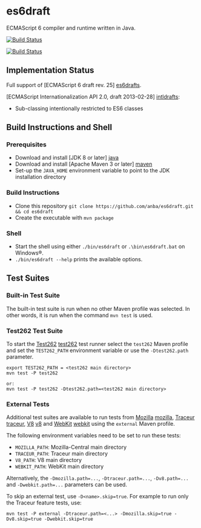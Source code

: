 es6draft
========

ECMAScript 6 compiler and runtime written in Java.

[![Build Status](https://travis-ci.org/anba/es6draft.png?branch=master)](https://travis-ci.org/anba/es6draft)

[![Build Status](https://buildhive.cloudbees.com/job/anba/job/es6draft/badge/icon)](https://buildhive.cloudbees.com/job/anba/job/es6draft/)

## Implementation Status ##

Full support of [ECMAScript 6 draft rev. 25] [es6drafts].

[ECMAScript Internationalization API 2.0, draft 2013-02-28] [intldrafts]:
* Sub-classing intentionally restricted to ES6 classes


## Build Instructions and Shell ##

### Prerequisites ###

* Download and install [JDK 8 or later] [java]
* Download and install [Apache Maven 3 or later] [maven]
* Set-up the `JAVA_HOME` environment variable to point to the JDK installation directory

### Build Instructions ###

* Clone this repository `git clone https://github.com/anba/es6draft.git && cd es6draft`
* Create the executable with `mvn package`

### Shell ###

* Start the shell using either `./bin/es6draft` or `.\bin\es6draft.bat` on Windows&reg;.
* `./bin/es6draft --help` prints the available options.


## Test Suites ##

### Built-in Test Suite ###

The built-in test suite is run when no other Maven profile was selected. In other words, it is run
when the command `mvn test` is used.


### Test262 Test Suite ###

To start the [Test262] [test262] test runner select the `test262` Maven profile and set the
`TEST262_PATH` environment variable or use the `-Dtest262.path` parameter.

```
export TEST262_PATH = <test262 main directory>
mvn test -P test262

or:
mvn test -P test262 -Dtest262.path=<test262 main directory>
```

### External Tests ###

Additional test suites are available to run tests from [Mozilla] [mozilla], [Traceur] [traceur],
[V8] [v8] and [WebKit] [webkit] using the `external` Maven profile.

The following environment variables need to be set to run these tests:
* `MOZILLA_PATH`: Mozilla-Central main directory
* `TRACEUR_PATH`: Traceur main directory
* `V8_PATH`: V8 main directory
* `WEBKIT_PATH`: WebKit main directory

Alternatively, the `-Dmozilla.path=...`, `-Dtraceur.path=...`, `-Dv8.path=...` and `-Dwebkit.path=...` parameters can be used.

To skip an external test, use `-D<name>.skip=true`. For example to run only the Traceur feature tests, use:
```
mvn test -P external -Dtraceur.path=<...> -Dmozilla.skip=true -Dv8.skip=true -Dwebkit.skip=true
```

[es6drafts]: http://wiki.ecmascript.org/doku.php?id=harmony:specification_drafts "Draft Specification for ES.next"
[intldrafts]: http://wiki.ecmascript.org/doku.php?id=globalization:specification_drafts "Specification Drafts for ECMAScript Internationalization API"
[icu]: http://site.icu-project.org/
[java]: http://java.sun.com/
[maven]: https://maven.apache.org/download.cgi
[test262]: https://github.com/tc39/test262/
[mozilla]: https://github.com/mozilla/gecko-dev/
[traceur]: https://github.com/google/traceur-compiler/
[v8]: https://github.com/v8/v8/
[webkit]: https://www.webkit.org/building/checkout.html
